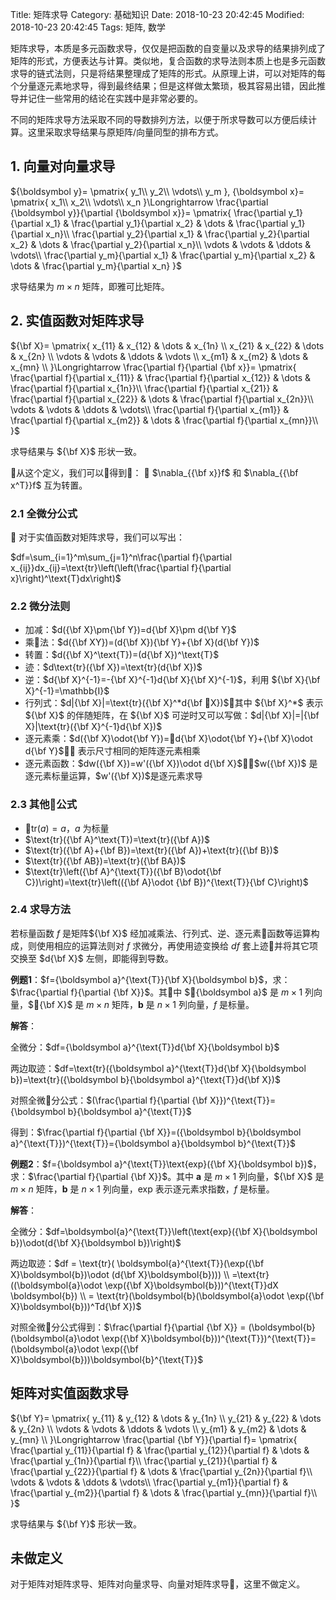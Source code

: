 Title: 矩阵求导
Category: 基础知识
Date: 2018-10-23 20:42:45
Modified: 2018-10-23 20:42:45
Tags: 矩阵, 数学

矩阵求导，本质是多元函数求导，仅仅是把函数的⾃变量以及求导的结果排列成了矩阵的形式，⽅便表达与计算。类似地，复合函数的求导法则本质上也是多元函数求导的链式法则，只是将结果整理成了矩阵的形式。从原理上讲，可以对矩阵的每个分量逐元素地求导，得到最终结果；但是这样做太繁琐，极其容易出错，因此推导并记住⼀些常⽤的结论在实践中是⾮常必要的。

不同的矩阵求导方法采取不同的导数排列方法，以便于所求导数可以方便后续计算。这里采取求导结果与原矩阵/向量同型的排布方式。

## 1. 向量对向量求导

${\boldsymbol y}=
    \pmatrix{
    y_1\\
    y_2\\
    \vdots\\
    y_m
},
{\boldsymbol x}=
    \pmatrix{
    x_1\\
    x_2\\
    \vdots\\
    x_n
}\Longrightarrow
\frac{\partial {\boldsymbol y}}{\partial {\boldsymbol x}}=
\pmatrix{
    \frac{\partial  y_1}{\partial x_1} & \frac{\partial  y_1}{\partial x_2} & \dots & \frac{\partial  y_1}{\partial x_n}\\
    \frac{\partial  y_2}{\partial x_1} & \frac{\partial  y_2}{\partial x_2} & \dots & \frac{\partial  y_2}{\partial x_n}\\
    \vdots & \vdots & \ddots & \vdots\\
    \frac{\partial  y_m}{\partial x_1} & \frac{\partial  y_m}{\partial x_2} & \dots & \frac{\partial  y_m}{\partial x_n}
}$

求导结果为 $m\times n$ 矩阵，即雅可比矩阵。

## 2. 实值函数对矩阵求导

${\bf X}=
\pmatrix{
    x_{11} & x_{12} & \dots & x_{1n} \\
    x_{21} & x_{22} & \dots & x_{2n} \\
    \vdots & \vdots & \ddots & \vdots \\
    x_{m1} & x_{m2} & \dots & x_{mn} \\
}\Longrightarrow
\frac{\partial f}{\partial {\bf x}}=
\pmatrix{
    \frac{\partial f}{\partial  x_{11}} & \frac{\partial f}{\partial  x_{12}} & \dots & \frac{\partial f}{\partial  x_{1n}}\\
    \frac{\partial f}{\partial  x_{21}} & \frac{\partial f}{\partial  x_{22}} & \dots & \frac{\partial f}{\partial  x_{2n}}\\
    \vdots & \vdots & \ddots & \vdots\\
    \frac{\partial f}{\partial  x_{m1}} & \frac{\partial f}{\partial  x_{m2}} & \dots & \frac{\partial f}{\partial  x_{mn}}\\
}$

求导结果与 ${\bf X}$ 形状一致。

从这个定义，我们可以得到：

$\nabla_{{\bf x}}f$ 和 $\nabla_{{\bf x^T}}f$ 互为转置。


### 2.1 全微分公式

对于实值函数对矩阵求导，我们可以写出：

$df=\sum_{i=1}^m\sum_{j=1}^n\frac{\partial f}{\partial x_{ij}}dx_{ij}=\text{tr}\left(\left(\frac{\partial f}{\partial x}\right)^\text{T}dx\right)$

### 2.2 微分法则

- 加减：$d({\bf X}\pm{\bf Y})=d{\bf X}\pm d{\bf Y}$
- 乘法：$d({\bf XY})=(d{\bf X}){\bf Y}+{\bf X}(d{\bf Y})$
- 转置：$d({\bf X}^\text{T})=(d{\bf X})^\text{T}$
- 迹：$d\text{tr}({\bf X})=\text{tr}(d{\bf X})$
- 逆：$d{\bf X}^{-1}=-{\bf X}^{-1}d{\bf X}{\bf X}^{-1}$，利用 ${\bf X}{\bf X}^{-1}=\mathbb{I}$
- 行列式：$d|{\bf X}|=\text{tr}({\bf X}^*d{\bf X})$，其中 ${\bf X}^*$ 表示 ${\bf X}$ 的伴随矩阵，在 ${\bf X}$ 可逆时又可以写做：$d|{\bf X}|=|{\bf X}|\text{tr}({\bf X}^{-1}d{\bf X})$
- 逐元素乘：$d({\bf X}\odot{\bf Y})=d{\bf X}\odot{\bf Y}+{\bf X}\odot d{\bf Y}$，$\odot$ 表示尺寸相同的矩阵逐元素相乘
- 逐元素函数：$dw({\bf X})=w'({\bf X})\odot d{\bf X}$，$w({\bf X})$ 是逐元素标量运算，$w'({\bf X})$是逐元素求导

### 2.3 其他公式

- $\text{tr}(a)=a$，$a$ 为标量
- $\text{tr}({\bf A}^\text{T})=\text{tr}({\bf A})$
- $\text{tr}({\bf A}+{\bf B})=\text{tr}({\bf A})+\text{tr}({\bf B})$
- $\text{tr}({\bf AB})=\text{tr}({\bf BA})$
- $\text{tr}\left({\bf A}^{\text{T}}({\bf B}\odot{\bf C})\right)=\text{tr}\left(({\bf A}\odot {\bf B})^{\text{T}}{\bf C}\right)$

### 2.4 求导方法

若标量函数 $f$ 是矩阵${\bf X}$ 经加减乘法、行列式、逆、逐元素函数等运算构成，则使用相应的运算法则对 $f$ 求微分，再使用迹变换给 $df$ 套上迹并将其它项交换至 $d{\bf X}$ 左侧，即能得到导数。

**例题1**：$f={\boldsymbol a}^{\text{T}}{\bf X}{\boldsymbol b}$，求：$\frac{\partial f}{\partial {\bf X}}$。其中 ${\boldsymbol a}$ 是 $m\times 1$ 列向量，${\bf X}$ 是 $m\times n$ 矩阵，${\boldsymbol b}$ 是 $n\times 1$ 列向量，$f$ 是标量。

**解答**：

全微分：$df={\boldsymbol a}^{\text{T}}d{\bf X}{\boldsymbol b}$

两边取迹：$df=\text{tr}({\boldsymbol a}^{\text{T}}d{\bf X}{\boldsymbol b})=\text{tr}({\boldsymbol b}{\boldsymbol a}^{\text{T}}d{\bf X})$

对照全微分公式：$(\frac{\partial f}{\partial {\bf X}})^{\text{T}}={\boldsymbol b}{\boldsymbol a}^{\text{T}}$

得到：$\frac{\partial f}{\partial {\bf X}}=({\boldsymbol b}{\boldsymbol a}^{\text{T}})^{\text{T}}={\boldsymbol a}{\boldsymbol b}^{\text{T}}$

**例题2**：$f={\boldsymbol a}^{\text{T}}\text{exp}({\bf X}{\boldsymbol b})$，求：$\frac{\partial f}{\partial {\bf X}}$。其中 $\boldsymbol{a}$ 是 $m\times 1$ 列向量，${\bf X}$ 是 $m\times n$ 矩阵，$\boldsymbol{b}$ 是 $n\times 1$ 列向量，$\text{exp}$ 表示逐元素求指数，$f$ 是标量。

**解答**：

全微分：$df=\boldsymbol{a}^{\text{T}}\left(\text{exp}({\bf X}{\boldsymbol b})\odot(d{\bf X}{\boldsymbol b})\right)$

两边取迹：$df = \text{tr}( \boldsymbol{a}^{\text{T}}(\exp({\bf X}\boldsymbol{b})\odot (d{\bf X}\boldsymbol{b}))) \\
=\text{tr}((\boldsymbol{a}\odot \exp({\bf X}\boldsymbol{b}))^{\text{T}}dX \boldsymbol{b}) \\
= \text{tr}(\boldsymbol{b}(\boldsymbol{a}\odot \exp({\bf X}\boldsymbol{b}))^Td{\bf X})$

对照全微分公式得到：$\frac{\partial f}{\partial {\bf X}} = (\boldsymbol{b}(\boldsymbol{a}\odot \exp({\bf X}\boldsymbol{b}))^{\text{T}})^{\text{T}}= (\boldsymbol{a}\odot \exp({\bf X}\boldsymbol{b}))\boldsymbol{b}^{\text{T}}$

## 矩阵对实值函数求导

${\bf Y}=
\pmatrix{
    y_{11} & y_{12} & \dots & y_{1n} \\
    y_{21} & y_{22} & \dots & y_{2n} \\
    \vdots & \vdots & \ddots & \vdots \\
    y_{m1} & y_{m2} & \dots & y_{mn} \\
}\Longrightarrow
\frac{\partial {\bf Y}}{\partial f}=
\pmatrix{
    \frac{\partial  y_{11}}{\partial f} & \frac{\partial  y_{12}}{\partial f} & \dots & \frac{\partial  y_{1n}}{\partial f}\\
    \frac{\partial  y_{21}}{\partial f} & \frac{\partial  y_{22}}{\partial f} & \dots & \frac{\partial  y_{2n}}{\partial f}\\
    \vdots & \vdots & \ddots & \vdots\\
    \frac{\partial  y_{m1}}{\partial f} & \frac{\partial  y_{m2}}{\partial f} & \dots & \frac{\partial  y_{mn}}{\partial f}\\
}$

求导结果与 ${\bf Y}$ 形状一致。

## 未做定义

对于矩阵对矩阵求导、矩阵对向量求导、向量对矩阵求导，这里不做定义。

